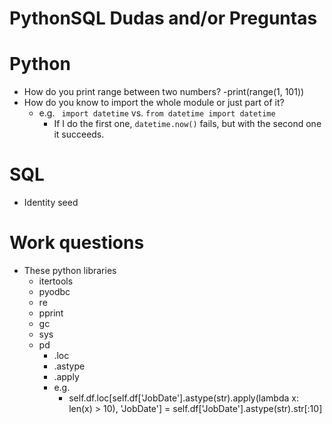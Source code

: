 # PythonSQL Dudas and/or Preguntas

# Python
- How do you print range between two numbers?
    -print(range(1, 101))
- How do you know to import the whole module or just part of it?
  - e.g. ` import datetime` vs. `from datetime import datetime`
    - If I do the first one, `datetime.now()` fails, but with the second one it succeeds.
  
# SQL
- Identity seed

# Work questions
- These python libraries
  - itertools
  - pyodbc
  - re
  - pprint
  - gc
  - sys
  - pd 
    - .loc
    - .astype
    - .apply
    - e.g.
      - self.df.loc[self.df['JobDate'].astype(str).apply(lambda x: len(x) > 10), 'JobDate'] = self.df['JobDate'].astype(str).str[:10]